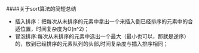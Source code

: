 ####关于sort算法的简短总结
* 插入排序：把每次从未排序的元素中拿出一个来插入倒已经排序的元素中的合适位置，时间复杂度为O(n^2)；
* 冒泡排序:每次从未排序的元素中选出一个最大（最小也可以，那就是逆序）的，放到已经排序的元素队列的头部,时间复杂度与插入排序相同；

